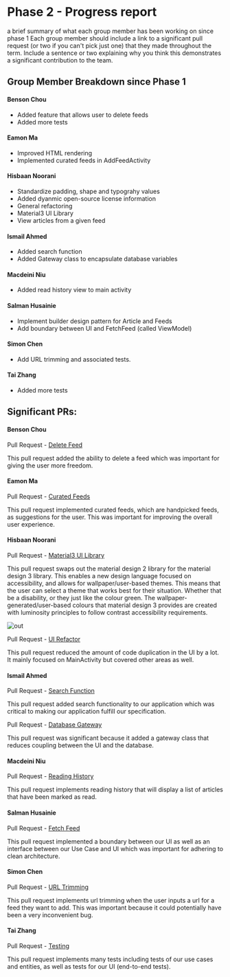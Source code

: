 # Phase 2 - Progress report

a brief summary of what each group member has been working on since phase 1
Each group member should include a link to a significant pull request (or two if you can't pick just one) that they made throughout the term. Include a sentence or two explaining why you think this demonstrates a significant contribution to the team.

## Group Member Breakdown since Phase 1

#### Benson Chou
- Added feature that allows user to delete feeds
- Added more tests

#### Eamon Ma
- Improved HTML rendering
- Implemented curated feeds in AddFeedActivity

#### Hisbaan Noorani
- Standardize padding, shape and typograhy values
- Added dyanmic open-source license information
- General refactoring
- Material3 UI Library
- View articles from a given feed

#### Ismail Ahmed
- Added search function
- Added Gateway class to encapsulate database variables

#### Macdeini Niu
- Added read history view to main activity

#### Salman Husainie
- Implement builder design pattern for Article and Feeds
- Add boundary between UI and FetchFeed (called ViewModel)

#### Simon Chen
- Add URL trimming and associated tests.

#### Tai Zhang
- Added more tests

## Significant PRs:

#### Benson Chou

Pull Request - [Delete Feed](https://github.com/tminions/binocularss/pull/20)

This pull request added the ability to delete a feed which was important for giving the user more freedom.

#### **Eamon Ma**

Pull Request - [Curated Feeds](https://github.com/tminions/binocularss/pull/33)

This pull request implemented curated feeds, which are handpicked feeds, as suggestions for the user. This was important for improving the overall user experience.  

#### **Hisbaan Noorani**

Pull Request - [Material3 UI Library](https://github.com/tminions/binocularss/pull/29)

This pull request swaps out the material design 2 library for the material design 3 library. This enables a new design language focused on accessibility, and allows for wallpaper/user-based themes. This means that the user can select a theme that works best for their situation. Whether that be a disability, or they just like the colour green. The wallpaper-generated/user-based colours that material design 3 provides are created with luminosity principles to follow contrast accessibility requirements.

![out](https://user-images.githubusercontent.com/34548959/144769819-50678085-0da2-4e52-90fd-eb3cc1a25ea0.png)

Pull Request - [UI Refactor](https://github.com/tminions/binocularss/pull/37)

This pull request reduced the amount of code duplication in the UI by a lot. It mainly focused on MainActivity but covered other areas as well.

#### **Ismail Ahmed**

Pull Request - [Search Function](https://github.com/tminions/binocularss/pull/23)

This pull request added search functionality to our application which was critical to making our application fulfill our specification. 

Pull Request - [Database Gateway](https://github.com/tminions/binocularss/pull/26)

This pull request was significant because it added a gateway class that reduces coupling between the UI and the database. 

#### **Macdeini Niu**

Pull Request - [Reading History](https://github.com/tminions/binocularss/pull/22)

This pull request implements reading history that will display a list of articles that have been marked as read.  

#### **Salman Husainie**

Pull Request - [Fetch Feed](https://github.com/tminions/binocularss/pull/30)

This pull request implemented a boundary between our UI as well as an interface between our Use Case and UI which was important for adhering to clean architecture.


#### **Simon Chen**

Pull Request - [URL Trimming](https://github.com/tminions/binocularss/pull/19)

This pull request implements url trimming when the user inputs a url for a feed they want to add. This was important because it could potentially have been a very inconvenient bug. 

#### **Tai Zhang**

Pull Request - [Testing](https://github.com/tminions/binocularss/pull/38)

This pull request implements many tests including tests of our use cases and entities, as well as tests for our UI (end-to-end tests).


